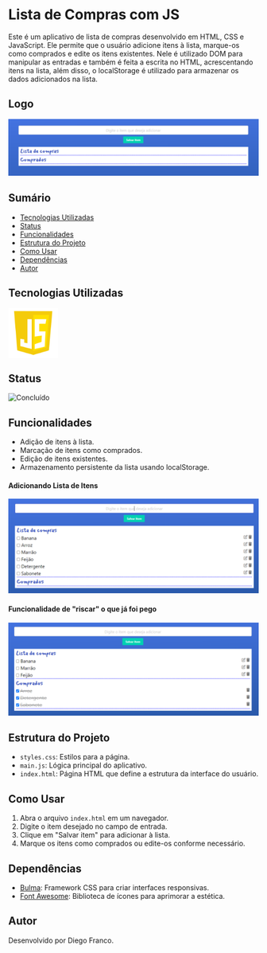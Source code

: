 # Lista de Compras com JS

Este é um aplicativo de lista de compras desenvolvido em HTML, CSS e JavaScript. Ele permite que o usuário adicione itens à lista, marque-os como comprados e edite os itens existentes.
Nele é utilizado DOM para manipular as entradas e também é feita a escrita no HTML, acrescentando itens na lista, além disso, o localStorage é utilizado para armazenar
os dados adicionados na lista.

## Logo

<p align="center">
  <img src="img/proj1.png" alt="foto1">
</p>

## Sumário

- [Tecnologias Utilizadas](#tecnologias-utilizadas)
- [Status](#status)
- [Funcionalidades](#funcionalidades)
- [Estrutura do Projeto](#EstruturadoProjeto)
- [Como Usar](#como-usar)
- [Dependências](#Dependências)
- [Autor](#autor)

## Tecnologias Utilizadas

<div style="display: flex; flex-direction: row;">
  <div style="display: flex; justify-content: flex-end;">
    <img src="img/js.png" alt="Logo CSS" width="100"/>
  </div>
</div>

## Status

<!--![Em Desenvolvimento](http://img.shields.io/static/v1?label=STATUS&message=EM%20DESENVOLVIMENTO&color=RED&style=for-the-badge) -->

![Concluído](http://img.shields.io/static/v1?label=STATUS&message=CONCLUIDO&color=GREEN&style=for-the-badge)

## Funcionalidades

- Adição de itens à lista.
- Marcação de itens como comprados.
- Edição de itens existentes.
- Armazenamento persistente da lista usando localStorage.

#### Adicionando Lista de Itens

<p align="center">
  <img src="img/proj2.png" alt="foto2">
</p>

#### Funcionalidade de "riscar" o que já foi pego

<p align="center">
  <img src="img/proj3.png" alt="foto3">
</p>

## Estrutura do Projeto

- `styles.css`: Estilos para a página.
- `main.js`: Lógica principal do aplicativo.
- `index.html`: Página HTML que define a estrutura da interface do usuário.

## Como Usar

1. Abra o arquivo `index.html` em um navegador.
2. Digite o item desejado no campo de entrada.
3. Clique em "Salvar item" para adicionar à lista.
4. Marque os itens como comprados ou edite-os conforme necessário.

## Dependências

- [Bulma](https://bulma.io/): Framework CSS para criar interfaces responsivas.
- [Font Awesome](https://fontawesome.com/): Biblioteca de ícones para aprimorar a estética.

## Autor

Desenvolvido por Diego Franco.
